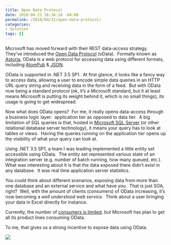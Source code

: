 ```yaml
---
title: Open Data Protocol
date: 2010-04-21 16:34:14 -04:00
permalink: /2010/04/21/open-data-protocol/
categories:
- Solution
tags: []
---
```

Microsoft has moved forward with their REST data-access strategy.&#160; They’ve introduced the <a href="http://www.odata.org/">Open Data Protocol</a> (oData).&#160; Formally known as <a href="http://msdn.microsoft.com/en-us/library/bb906063.aspx">Astoria</a>, OData is a web protocol for accessing data using different formats, including <a href="http://en.wikipedia.org/wiki/AtomPub">AtomPub</a> &amp; <a href="http://en.wikipedia.org/wiki/Json">JSON</a>.   <p>OData is supported in .NET 3.5 SP1.&#160; At first glance, it looks like a fancy way to access data, allowing a user to encode simple data queries in an HTTP URL query string and receiving data in the form of a feed.&#160; But with OData now being a standard protocol (ok, it’s a Microsoft standard, but it at least means Microsoft is putting its weight behind it, which is no small things), its usage is going to get widespread.</p>  <p>Now what does OData opens?&#160; For me, it really opens data-access through a business logic layer:&#160; application tier as opposed to data tier.&#160; A big limitation of SQL queries is that, hosted in <a href="http://en.wikipedia.org/wiki/Microsoft_SQL_Server">Microsoft SQL Server</a> (or other relational database server technology), it means your query has to look at tables or views.&#160; Having the queries running on the application tier opens up the visibility of what your query can look at.</p>  <p>Using .NET 3.5 SP1, a team I was leading implemented a little entity set accessible using OData.&#160; The entity set represented various state of an integration server (e.g. number of batch running, how many queued, etc.).&#160; What was interesting about it is that the data exposed there didn’t exist in any database.&#160; It was real time application server statistics.</p>  <p>You could think about different scenarios, exposing data from more than one database and an external service and what have you.&#160; That is just SOA, right?&#160; Well, with the amount of clients (consumers) of OData increasing, it’s now becoming a <em>well understood web service</em>.&#160; Think about a user bringing your data in Excel directly for instance.</p>  <p>Currently, the number of <a href="http://www.odata.org/consumers">consumers is limited</a>, but Microsoft has plan to get all its product lines consuming OData.</p>  <p>To me, that gives us a strong incentive to expose data using OData.</p>  <p><img src="http://www.odata.org/images/OData_logo_MS_small.png" /></p>